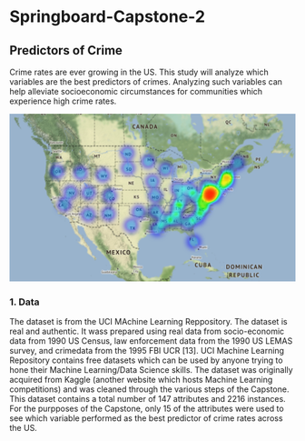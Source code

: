 # Springboard-Capstone-2
## **Predictors of Crime**

Crime rates are ever growing in the US. This study will analyze which variables are the best predictors of crimes. Analyzing such variables can help alleviate socioeconomic circumstances for communities which experience high crime rates.

![](Capstone%20Two%20(Geospatial%20Visualization)/ViolentCrimes.PNG)

### **1. Data**

The dataset is from the UCI MAchine Learning Reppository. The dataset is real and authentic. It wass prepared using real data from socio-economic data from 1990 US Census, law enforcement data from the 1990 US LEMAS survey, and crimedata from the 1995 FBI UCR [13].
UCI Machine Learning Repository contains free datasets which can be used by anyone trying to hone their Machine Learning/Data Science skills. The dataset was originally acquired from Kaggle (another website which hosts Machine Learning competitions) and was cleaned through the various steps of the Capstone.
This dataset contains a total number of 147 attributes and 2216 instances.
For the purpposes of the Capstone, only 15 of the attributes were used to see which variable performed as the best predictor of crime rates across the US.
